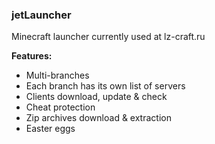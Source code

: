 ### jetLauncher

Minecraft launcher currently used at lz-craft.ru

**Features:**
* Multi-branches
* Each branch has its own list of servers
* Clients download, update & check
* Cheat protection
* Zip archives download & extraction
* Easter eggs
